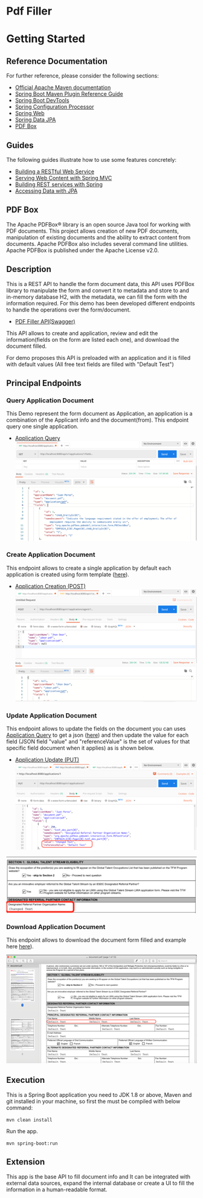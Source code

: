 # Pdf Filler 

# Getting Started

## Reference Documentation
For further reference, please consider the following sections:

* [Official Apache Maven documentation](https://maven.apache.org/guides/index.html)
* [Spring Boot Maven Plugin Reference Guide](https://docs.spring.io/spring-boot/docs/2.2.1.RELEASE/maven-plugin/)
* [Spring Boot DevTools](https://docs.spring.io/spring-boot/docs/2.2.1.RELEASE/reference/htmlsingle/#using-boot-devtools)
* [Spring Configuration Processor](https://docs.spring.io/spring-boot/docs/2.2.1.RELEASE/reference/htmlsingle/#configuration-metadata-annotation-processor)
* [Spring Web](https://docs.spring.io/spring-boot/docs/2.2.1.RELEASE/reference/htmlsingle/#boot-features-developing-web-applications)
* [Spring Data JPA](https://docs.spring.io/spring-boot/docs/2.2.1.RELEASE/reference/htmlsingle/#boot-features-jpa-and-spring-data)
* [PDF Box](https://pdfbox.apache.org/)

## Guides
The following guides illustrate how to use some features concretely:

* [Building a RESTful Web Service](https://spring.io/guides/gs/rest-service/)
* [Serving Web Content with Spring MVC](https://spring.io/guides/gs/serving-web-content/)
* [Building REST services with Spring](https://spring.io/guides/tutorials/bookmarks/)
* [Accessing Data with JPA](https://spring.io/guides/gs/accessing-data-jpa/)


## PDF Box 

The Apache PDFBox® library is an open source Java tool for working with PDF documents. 
This project allows creation of new PDF documents, 
manipulation of existing documents and the ability to extract content from documents. 
Apache PDFBox also includes several command line utilities. 
Apache PDFBox is published under the Apache License v2.0.

## Description

This is a REST API to handle the form document data, this API uses PDFBox library to manipulate the form and convert it to metadata and store to and in-memory database H2, with the metadata, we can fill the form with the information required.
For this demo has been developed different endpoints to handle the operations over the form/document.

* [PDF Filler API(Swagger)](http://localhost:8080/api/v1/swagger-ui.html)

This API allows to create and application, review and edit the information(fields on the form are listed each one), and download the document filled.

For demo proposes this API is preloaded with an application and it is filled with default values (All free text fields are filled with "Default Test")

## Principal Endpoints

### Query Application Document 

This Demo represent the form document as Application, an application is a combination 
of the Applicant info and the document(from). This endpoint query one single application. 

* [Application Query](http://localhost:8080/api/v1/applications/1/fields)
![Alt text](extras/application_api.png?raw=true "Application")

### Create Application Document 

This endpoint allows to create a single application by default each application is created 
using form template ([here](extras/form.pdf)). 

* [Application Creation (POST)](http://localhost:8080/api/v1/applications/agent/1)
![Alt text](extras/application_api_create.png?raw=true "Application Creation")

### Update Application Document 

This endpoint allows to update the fields on the document you can uses 
[Application Query](http://localhost:8080/api/v1/applications/1/fields) 
to get a json ([here](extras/application.json)) and then update the value 
for each field (JSON field "value" and "referenceValue" is the set of values 
for that specific field document when it applies) as is shown below.

* [Application Update (PUT)](http://localhost:8080/api/v1/applications/)
![Alt text](extras/application_api_update.png?raw=true "Application")

![Alt text](extras/application_api_result.png?raw=true "Update Result")

### Download Application Document 

This endpoint allows to download the document form filled and example here 
[here](extras/document.pdf)).

![Alt text](extras/document.png?raw=true "Result")

## Execution

This is a Spring Boot application you need to  JDK 1.8 or above, Maven and git installed in your machine,
so first the must be compiled with below command: 

`mvn clean install`

Run the app. 

`mvn spring-boot:run`

## Extension


This app is the base API to fill document info and It can be integrated 
with external data sources, expand the internal database or create a UI 
to fill the information in a human-readable format.


